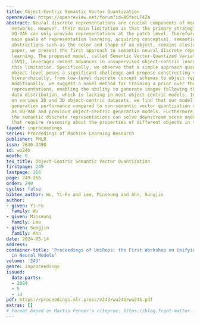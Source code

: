 ```yaml
---
title: Object-Centric Semantic Vector Quantization
openreview: https://openreview.net/forum?id=NSfecLF4Za
abstract: Neural discrete representations are crucial components of modern neural
  networks. However, their main limitation is that the primary strategies such as
  VQ-VAE can only provide representations at the patch level. Therefore, one of the
  main goals of representation learning, acquiring conceptual, semantic, and compositional
  abstractions such as the color and shape of an object, remains elusive. In this
  paper, we present the first approach to semantic neural discrete representation
  learning. The proposed model, called Semantic Vector-Quantized Variational Autoencoder
  (SVQ), leverages recent advances in unsupervised object-centric learning to address
  this limitation. Specifically, we observe that a simple approach quantizing at the
  object level poses a significant challenge and propose constructing scene representations
  hierarchically, from low-level discrete concept schemas to object representations.
  Additionally, we suggest a novel method for training a prior over these semantic
  representations, enabling the ability to generate images following the underlying
  data distribution, which is lacking in most object-centric models. In experiments
  on various 2D and 3D object-centric datasets, we find that our model achieves superior
  generation performance compared to non-semantic vector quantization methods such
  as VQ-VAE and previous object-centric generative models. Furthermore, we find that
  the semantic discrete representations can solve downstream scene understanding tasks
  that require reasoning about the properties of different objects in the scene.
layout: inproceedings
series: Proceedings of Machine Learning Research
publisher: PMLR
issn: 2640-3498
id: wu24b
month: 0
tex_title: Object-Centric Semantic Vector Quantization
firstpage: 249
lastpage: 266
page: 249-266
order: 249
cycles: false
bibtex_author: Wu, Yi-Fu and Lee, Minseung and Ahn, Sungjin
author:
- given: Yi-Fu
  family: Wu
- given: Minseung
  family: Lee
- given: Sungjin
  family: Ahn
date: 2024-05-14
address:
container-title: 'Proceedings of UniReps: the First Workshop on Unifying Representations
  in Neural Models'
volume: '243'
genre: inproceedings
issued:
  date-parts:
  - 2024
  - 5
  - 14
pdf: https://proceedings.mlr.press/v243/wu24b/wu24b.pdf
extras: []
# Format based on Martin Fenner's citeproc: https://blog.front-matter.io/posts/citeproc-yaml-for-bibliographies/
---
```


